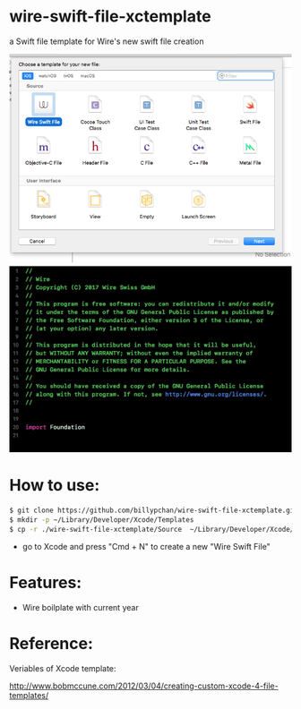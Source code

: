 # wire-swift-file-xctemplate
a Swift file template for Wire's new swift file creation

![new file][newFile]
![editor][editor]

[newFile]: https://github.com/billypchan/wire-swift-file-xctemplate/raw/master/newFile.png "New File"
[editor]: https://github.com/billypchan/wire-swift-file-xctemplate/raw/master/templateInEditor.png "Editor"


# How to use:
```bash
$ git clone https://github.com/billypchan/wire-swift-file-xctemplate.git
$ mkdir -p ~/Library/Developer/Xcode/Templates
$ cp -r ./wire-swift-file-xctemplate/Source  ~/Library/Developer/Xcode/Templates
```
- go to Xcode and press "Cmd + N" to create a new "Wire Swift File"

# Features:
- Wire boilplate with current year

# Reference:

Veriables of Xcode template:

http://www.bobmccune.com/2012/03/04/creating-custom-xcode-4-file-templates/
